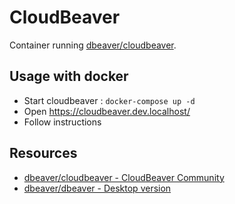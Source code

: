 # CloudBeaver

Container running [dbeaver/cloudbeaver](https://hub.docker.com/r/dbeaver/cloudbeaver).

## Usage with docker

* Start cloudbeaver : `docker-compose up -d`
* Open https://cloudbeaver.dev.localhost/
* Follow instructions

## Resources

* [dbeaver/cloudbeaver - CloudBeaver Community](https://github.com/dbeaver/cloudbeaver#cloudbeaver-community)
* [dbeaver/dbeaver - Desktop version](https://github.com/dbeaver/dbeaver#dbeaver)

